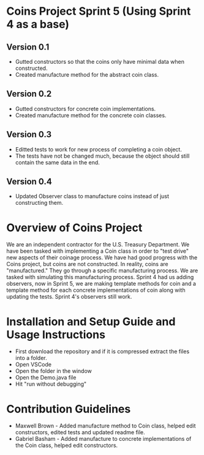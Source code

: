 # Coins Project Sprint 5 (Using Sprint 4 as a base)
## Version 0.1
* Gutted constructors so that the coins only have minimal data when constructed.
* Created manufacture method for the abstract coin class.
## Version 0.2
* Gutted constructors for concrete coin implementations.
* Created manufacture method for the concrete coin classes.
## Version 0.3
* Editted tests to work for new process of completing a coin object.
* The tests have not be changed much, because the object should still contain the same data in the end.
## Version 0.4
* Updated Observer class to manufacture coins instead of just constructing them.

# Overview of Coins Project
 
We are an independent contractor for the U.S. Treasury Department. We have been tasked with implementing a Coin class in order to "test drive" new aspects of their coinage process. We have had good progress with the Coins project, but coins are not constructed. In reality, coins are "manufactured." They go through a specific manufacturing process. We are tasked with simulating this manufacturing process. Sprint 4 had us adding observers, now in Sprint 5, we are making template methods for coin and a template method for each concrete implementations of coin along with updating the tests. Sprint 4's observers still work.
 
# Installation and Setup Guide and Usage Instructions
 
* First download the repository and if it is compressed extract the files into a folder.
* Open VSCode
* Open the folder in the window
* Open the Demo.java file
* Hit "run without debugging"
 
# Contribution Guidelines 
* Maxwell Brown - Added manufacture method to Coin class, helped edit constructors, edited tests and updated readme file.
* Gabriel Basham - Added manufacture to concrete implementations of the Coin class, helped edit constructors.
